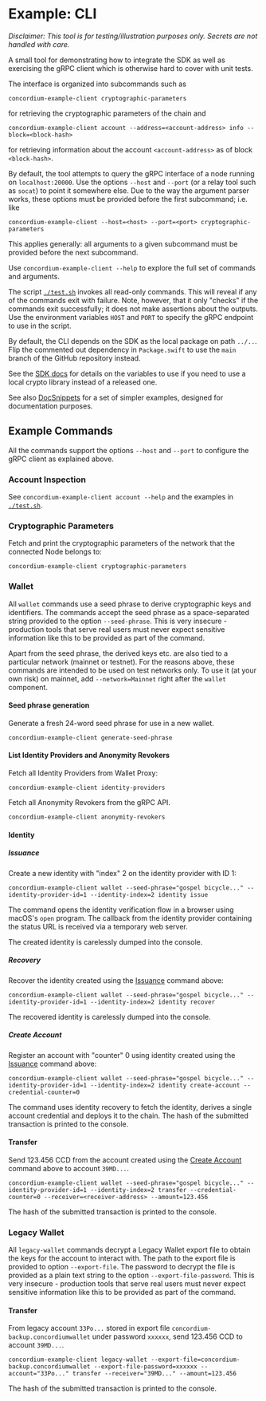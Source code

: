 # Example: CLI

*Disclaimer: This tool is for testing/illustration purposes only.
Secrets are not handled with care.*

A small tool for demonstrating how to integrate the SDK as well as exercising the gRPC client
which is otherwise hard to cover with unit tests.

The interface is organized into subcommands such as

```shell
concordium-example-client cryptographic-parameters
```

for retrieving the cryptographic parameters of the chain and

```shell
concordium-example-client account --address=<account-address> info --block=<block-hash>
```

for retrieving information about the account `<account-address>` as of block `<block-hash>`.

By default, the tool attempts to query the gRPC interface of a node running on `localhost:20000`.
Use the options `--host` and `--port` (or a relay tool such as `socat`) to point it somewhere else.
Due to the way the argument parser works, these options must be provided before the first subcommand; i.e. like
```shell
concordium-example-client --host=<host> --port=<port> cryptographic-parameters
```
This applies generally: all arguments to a given subcommand must be provided before the next subcommand.

Use `concordium-example-client --help` to explore the full set of commands and arguments.

The script [`./test.sh`](./test.sh) invokes all read-only commands.
This will reveal if any of the commands exit with failure.
Note, however, that it only "checks" if the commands exit successfully;
it does not make assertions about the outputs.
Use the environment variables `HOST` and `PORT` to specify the gRPC endpoint to use in the script.

By default, the CLI depends on the SDK as the local package on path `../..`.
Flip the commented out dependency in `Package.swift` to use the `main` branch of the GitHub repository instead.

See the [SDK docs](../../README.md) for details on the variables to use if you need to use a local crypto library
instead of a released one.

See also [DocSnippets](../DocSnippets) for a set of simpler examples, designed for documentation purposes.

## Example Commands

All the commands support the options  `--host` and `--port` to configure the gRPC client as explained above.

### Account Inspection

See `concordium-example-client account --help` and the examples in [`./test.sh`](./test.sh).

### Cryptographic Parameters

Fetch and print the cryptographic parameters of the network that the connected Node belongs to:

```shell
concordium-example-client cryptographic-parameters
```

### Wallet

All `wallet` commands use a seed phrase to derive cryptographic keys and identifiers.
The commands accept the seed phrase as a space-separated string provided to the option `--seed-phrase`.
This is very insecure - production tools that serve real users must never expect sensitive information like this
to be provided as part of the command.

Apart from the seed phrase, the derived keys etc. are also tied to a particular network (mainnet or testnet).
For the reasons above, these commands are intended to be used on test networks only.
To use it (at your own risk) on mainnet, add `--network=Mainnet` right after the `wallet` component.

#### Seed phrase generation

Generate a fresh 24-word seed phrase for use in a new wallet.

```shell
concordium-example-client generate-seed-phrase
```

#### List Identity Providers and Anonymity Revokers

Fetch all Identity Providers from Wallet Proxy:

```shell
concordium-example-client identity-providers
```

Fetch all Anonymity Revokers from the gRPC API.

```shell
concordium-example-client anonymity-revokers
```

#### Identity

##### Issuance

Create a new identity with "index" 2 on the identity provider with ID 1:

```shell
concordium-example-client wallet --seed-phrase="gospel bicycle..." --identity-provider-id=1 --identity-index=2 identity issue
```

The command opens the identity verification flow in a browser using macOS's `open` program.
The callback from the identity provider containing the status URL is received via a temporary web server.

The created identity is carelessly dumped into the console.

##### Recovery

Recover the identity created using the [Issuance](#issuance) command above:

```shell
concordium-example-client wallet --seed-phrase="gospel bicycle..." --identity-provider-id=1 --identity-index=2 identity recover
```

The recovered identity is carelessly dumped into the console.

##### Create Account

Register an account with "counter" 0 using identity created using the [Issuance](#issuance) command above:

```shell
concordium-example-client wallet --seed-phrase="gospel bicycle..." --identity-provider-id=1 --identity-index=2 identity create-account --credential-counter=0
```

The command uses identity recovery to fetch the identity, derives a single account credential and deploys it to the chain.
The hash of the submitted transaction is printed to the console.

#### Transfer

Send 123.456 CCD from the account created using the [Create Account](#create-account) command above
to account `39MD...`.

```shell
concordium-example-client wallet --seed-phrase="gospel bicycle..." --identity-provider-id=1 --identity-index=2 transfer --credential-counter=0 --receiver=<receiver-address> --amount=123.456
```

The hash of the submitted transaction is printed to the console.

### Legacy Wallet

All `legacy-wallet` commands decrypt a Legacy Wallet export file to obtain the keys for the account to interact with.
The path to the export file is provided to option `--export-file`.
The password to decrypt the file is provided as a plain text string to the option `--export-file-password`.
This is very insecure - production tools that serve real users must never expect sensitive information like this
to be provided as part of the command.

#### Transfer

From legacy account `33Po...` stored in export file `concordium-backup.concordiumwallet` under password `xxxxxx`,
send 123.456 CCD to account `39MD...`.

```shell
concordium-example-client legacy-wallet --export-file=concordium-backup.concordiumwallet --export-file-password=xxxxxx --account="33Po..." transfer --receiver="39MD..." --amount=123.456
```

The hash of the submitted transaction is printed to the console.
